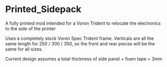 # Printed_Sidepack
A fully printed mod intended for a Voron Trident to relocate the electronics to the side of the printer

Uses a completely stock Voron Spec Trident frame. Verticals are all the same length for 250 / 300 / 350, so the front and rear pieces will be the same for all sizes. 

Current design assumes a total thickness of side panel + foam tape = 3mm
